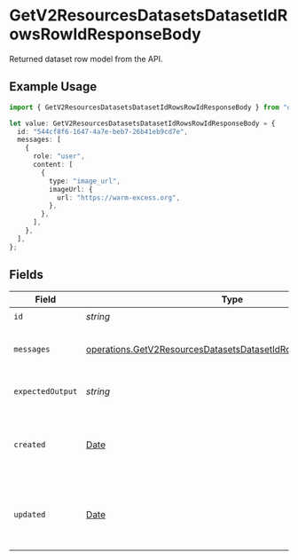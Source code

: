 # GetV2ResourcesDatasetsDatasetIdRowsRowIdResponseBody

Returned dataset row model from the API.

## Example Usage

```typescript
import { GetV2ResourcesDatasetsDatasetIdRowsRowIdResponseBody } from "orq-node-client/models/operations";

let value: GetV2ResourcesDatasetsDatasetIdRowsRowIdResponseBody = {
  id: "544cf8f6-1647-4a7e-beb7-26b41eb9cd7e",
  messages: [
    {
      role: "user",
      content: [
        {
          type: "image_url",
          imageUrl: {
            url: "https://warm-excess.org",
          },
        },
      ],
    },
  ],
};
```

## Fields

| Field                                                                                                                                        | Type                                                                                                                                         | Required                                                                                                                                     | Description                                                                                                                                  |
| -------------------------------------------------------------------------------------------------------------------------------------------- | -------------------------------------------------------------------------------------------------------------------------------------------- | -------------------------------------------------------------------------------------------------------------------------------------------- | -------------------------------------------------------------------------------------------------------------------------------------------- |
| `id`                                                                                                                                         | *string*                                                                                                                                     | :heavy_check_mark:                                                                                                                           | N/A                                                                                                                                          |
| `messages`                                                                                                                                   | [operations.GetV2ResourcesDatasetsDatasetIdRowsRowIdMessages](../../models/operations/getv2resourcesdatasetsdatasetidrowsrowidmessages.md)[] | :heavy_check_mark:                                                                                                                           | Input message(s) of the dataset row                                                                                                          |
| `expectedOutput`                                                                                                                             | *string*                                                                                                                                     | :heavy_minus_sign:                                                                                                                           | Reference of the dataset row                                                                                                                 |
| `created`                                                                                                                                    | [Date](https://developer.mozilla.org/en-US/docs/Web/JavaScript/Reference/Global_Objects/Date)                                                | :heavy_minus_sign:                                                                                                                           | The date and time the resource was created                                                                                                   |
| `updated`                                                                                                                                    | [Date](https://developer.mozilla.org/en-US/docs/Web/JavaScript/Reference/Global_Objects/Date)                                                | :heavy_minus_sign:                                                                                                                           | The date and time the resource was last updated                                                                                              |